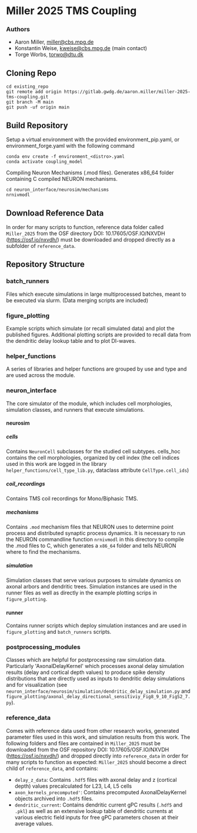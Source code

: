 # Miller 2025 TMS Coupling
### Authors
- Aaron Miller, miller@cbs.mpg.de
- Konstantin Weise, kweise@cbs.mpg.de (main contact)
- Torge Worbs, torwo@dtu.dk 

## Cloning Repo
```
cd existing_repo
git remote add origin https://gitlab.gwdg.de/aaron.miller/miller-2025-tms-coupling.git
git branch -M main
git push -uf origin main
```

## Build Repository

Setup a virtual environment with the provided environment_pip.yaml, or environment_forge.yaml with the following command
```
conda env create -f environment_<distro>.yaml
conda activate coupling_model
```

Compiling Neuron Mechanisms (.mod files). Generates x86_64 folder containing C compiled NEURON mechanisms.
```
cd neuron_interface/neurosim/mechanisms
nrnivmodl
```

## Download Reference Data
In order for many scripts to function, reference data folder called `Miller_2025` from the OSF directory DOI: 10.17605/OSF.IO/NXVDH (https://osf.io/nxvdh/) must be
downloaded and dropped directly as a subfolder of `reference_data`.

## Repository Structure

### batch_runners
Files which execute simulations in large multiprocessed batches, meant to be executed via slurm. 
(Data merging scripts are included)

### figure_plotting
Example scripts which simulate (or recall simulated data) and plot the published figures. Additional plotting scripts 
are provided to recall data from the dendritic delay lookup table and to plot DI-waves.

### helper_functions
A series of libraries and helper functions are grouped by use and type and are used across the module.

### neuron_interface
The core simulator of the module, which includes cell morphologies, simulation classes, and runners that execute
simulations. 

#### neurosim
##### cells
Contains `NeuronCell` subclasses for the studied cell subtypes. cells_hoc contains the cell morphologies, organized by 
cell index (the cell indices used in this work are logged in the library `helper_functions/cell_type_lib.py`, dataclass
attribute `CellType.cell_ids`)
##### coil_recordings
Contains TMS coil recordings for Mono/Biphasic TMS.
##### mechanisms
Contains `.mod` mechanism files that NEURON uses to determine point process and distributed synaptic process dynamics. 
It is necessary to run the NEURON commandline function `nrnivmodl` in this directory to compile the .mod files to C, which 
generates a `x86_64` folder and tells NEURON where to find the mechanisms.   
##### simulation
Simulation classes that serve various purposes to simulate dynamics on axonal arbors and dendritic trees. Simulation 
instances are used in the runner files as well as directly in the example plotting scrips in `figure_plotting`.

#### runner
Contains runner scripts which deploy simulation instances and are used in `figure_plotting` and `batch_runners` scripts.

### postprocessing_modules
Classes which are helpful for postprocessing raw simulation data. Particularly 'AxonalDelayKernel' which processes 
axonal delay simulation results (delay and cortical depth values) to produce spike density distributions that are 
directly used as inputs to dendritic delay simulations and for visualization 
(see `neuron_interface/neurosim/simulation/dendritic_delay_simulation.py` and 
`figure_plotting/axonal_delay_directional_sensitiviy_Fig8_9_10_FigS2_7.py`).

### reference_data
Comes with reference data used from other research works, generated parameter files used in this work, and simulation 
results from this work. The following folders and files are contained in `Miller_2025` must be downloaded from the OSF repository DOI: 10.17605/OSF.IO/NXVDH (https://osf.io/nxvdh/) and dropped directly
into `reference_data` in order for many scripts to function as expected:
`Miller_2025` should become a direct child of `reference_data`, and contains:

- `delay_z_data`: Contains `.hdf5` files with axonal delay and z (cortical depth) values precalculated for L23, L4, L5 cells
- `axon_kernels_precomputed'`: Contains precomputed AxonalDelayKernel objects archived into `.hdf5` files.
- `dendritic_current`: Contains dendritic current gPC results (`.hdf5` and `.pkl`) as well as an extensive lookup table of dendritic currents at various electric field inputs for free gPC parameters chosen at their average values.

